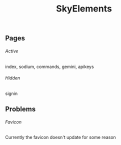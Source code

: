 <p align="center">
    <h1 align="center">SkyElements</h1>
</p>
<br/>

## Pages
###### Active
index, sodium, commands, gemini, apikeys

###### Hidden
signin

## Problems
###### Favicon
Currently the favicon doesn't update for some reason
